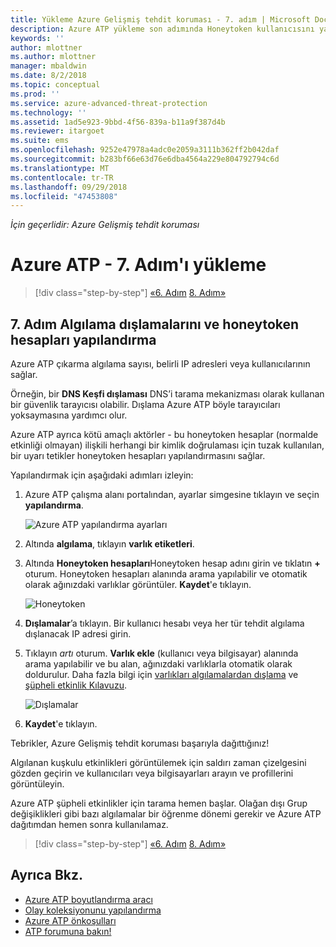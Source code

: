```yaml
---
title: Yükleme Azure Gelişmiş tehdit koruması - 7. adım | Microsoft Docs
description: Azure ATP yükleme son adımında Honeytoken kullanıcısını yapılandırın.
keywords: ''
author: mlottner
ms.author: mlottner
manager: mbaldwin
ms.date: 8/2/2018
ms.topic: conceptual
ms.prod: ''
ms.service: azure-advanced-threat-protection
ms.technology: ''
ms.assetid: 1ad5e923-9bbd-4f56-839a-b11a9f387d4b
ms.reviewer: itargoet
ms.suite: ems
ms.openlocfilehash: 9252e47978a4adc0e2059a3111b362ff2b042daf
ms.sourcegitcommit: b283bf66e63d76e6dba4564a229e804792794c6d
ms.translationtype: MT
ms.contentlocale: tr-TR
ms.lasthandoff: 09/29/2018
ms.locfileid: "47453808"
---
```

*İçin geçerlidir: Azure Gelişmiş tehdit koruması*



# <a name="install-azure-atp---step-7"></a>Azure ATP - 7. Adım'ı yükleme

> [!div class="step-by-step"]
> [«6. Adım](install-atp-step6-vpn.md)
> [8. Adım»](install-atp-step8-samr.md)

## <a name="step-7-configure-detection-exclusions-and-honeytoken-accounts"></a>7. Adım Algılama dışlamalarını ve honeytoken hesapları yapılandırma

Azure ATP çıkarma algılama sayısı, belirli IP adresleri veya kullanıcılarının sağlar. 

Örneğin, bir **DNS Keşfi dışlaması** DNS’i tarama mekanizması olarak kullanan bir güvenlik tarayıcısı olabilir. Dışlama Azure ATP böyle tarayıcıları yoksaymasına yardımcı olur.  

Azure ATP ayrıca kötü amaçlı aktörler - bu honeytoken hesaplar (normalde etkinliği olmayan) ilişkili herhangi bir kimlik doğrulaması için tuzak kullanılan, bir uyarı tetikler honeytoken hesapları yapılandırmasını sağlar.

Yapılandırmak için aşağıdaki adımları izleyin:

1.  Azure ATP çalışma alanı portalından, ayarlar simgesine tıklayın ve seçin **yapılandırma**.

    ![Azure ATP yapılandırma ayarları](media/atp-config-menu.png)

2.  Altında **algılama**, tıklayın **varlık etiketleri**.

3. Altında **Honeytoken hesapları**Honeytoken hesap adını girin ve tıklatın **+** oturum. Honeytoken hesapları alanında arama yapılabilir ve otomatik olarak ağınızdaki varlıklar görüntüler. **Kaydet**'e tıklayın.

   ![Honeytoken](media/honeytoken-sensitive.png)

4. **Dışlamalar**’a tıklayın. Bir kullanıcı hesabı veya her tür tehdit algılama dışlanacak IP adresi girin. 
5. Tıklayın *artı* oturum. **Varlık ekle** (kullanıcı veya bilgisayar) alanında arama yapılabilir ve bu alan, ağınızdaki varlıklarla otomatik olarak doldurulur. Daha fazla bilgi için [varlıkları algılamalardan dışlama](excluding-entities-from-detections.md) ve [şüpheli etkinlik Kılavuzu](suspicious-activity-guide.md).

   ![Dışlamalar](media/exclusions.png)

6.  **Kaydet**'e tıklayın.


Tebrikler, Azure Gelişmiş tehdit koruması başarıyla dağıttığınız!

Algılanan kuşkulu etkinlikleri görüntülemek için saldırı zaman çizelgesini gözden geçirin ve kullanıcıları veya bilgisayarları arayın ve profillerini görüntüleyin.

Azure ATP şüpheli etkinlikler için tarama hemen başlar. Olağan dışı Grup değişiklikleri gibi bazı algılamalar bir öğrenme dönemi gerekir ve Azure ATP dağıtımdan hemen sonra kullanılamaz.



> [!div class="step-by-step"]
> [«6. Adım](install-atp-step6-vpn.md)
> [8. Adım»](install-atp-step8-samr.md)

## <a name="see-also"></a>Ayrıca Bkz.
- [Azure ATP boyutlandırma aracı](http://aka.ms/aatpsizingtool)
- [Olay koleksiyonunu yapılandırma](configure-event-collection.md)
- [Azure ATP önkoşulları](atp-prerequisites.md)
- [ATP forumuna bakın!](https://aka.ms/azureatpcommunity)
